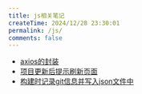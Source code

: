 ```yaml
---
title: js相关笔记
createTime: 2024/12/28 23:30:01
permalink: /js/
comments: false
---
```


- [axios的封装](./axios的封装.md)
- [项目更新后提示刷新页面](./项目更新后提示刷新页面.md)
- [构建时记录git信息并写入json文件中](./构建时记录git信息并写入json文件中.md)